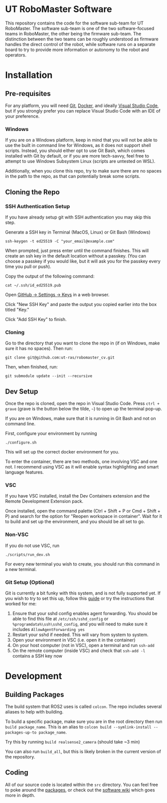 # UT RoboMaster Software

This repository contains the code for the software sub-team for UT RoboMaster. The software sub-team is one of the two
software-focused teams in RoboMaster, the other being the firmware sub-team. The distinction between the two teams can
be roughly understood as firmware handles the direct control of the robot, while software runs on a separate board to
try to provide more information or autonomy to the robot and operators.

# Installation

## Pre-requisites

For any platform, you will need [Git](https://git-scm.com/downloads), [Docker](https://www.docker.com/), and ideally [Visual Studio Code](https://code.visualstudio.com/download), but if you strongly prefer you can replace Visual Studio Code with an IDE of your preference.

### Windows

If you are on a Windows platform, keep in mind that you will not be able to use the built in command line for Windows, as it does not support shell scripts. Instead, you should either opt to use Git Bash, which comes installed with Git by default, or if you are more tech-savvy, feel free to attempt to use Windows Subsystem Linux (scripts are untested on WSL).

Additionally, when you clone this repo, try to make sure there are no spaces in the path to the repo, as that can potentially break some scripts.

## Cloning the Repo

### SSH Authentication Setup

If you have already setup git with SSH authentication you may skip this step.

Generate a SSH key in Terminal (MacOS, Linux) or Git Bash (Windows)

```
ssh-keygen -t ed25519 -C "your_email@example.com"
```

When prompted, just press enter until the command finishes. This will create an ssh key in the default location without a passkey. (You can choose a passkey if you would like, but it will ask you for the passkey every time you pull or push).

Copy the output of the following command:
```
cat ~/.ssh/id_ed25519.pub
```

Open [GitHub -> Settings -> Keys](https://github.com/settings/keys) in a web browser.

Click "New SSH Key" and paste the output you copied earlier into the box titled "Key."

Click "Add SSH Key" to finish.

### Cloning

Go to the directory that you want to clone the repo in (if on Windows, make sure it has no spaces). Then run:

```
git clone git@github.com:ut-ras/robomaster_cv.git
```

Then, when finished, run:

```
git submodule update --init --recursive
```

## Dev Setup

Once the repo is cloned, open the repo in Visual Studio Code. Press `ctrl + grave` (grave is the button below the tilde, `~`) to open up the terminal pop-up.

If you are on Windows, make sure that it is running in Git Bash and not on command line. 

First, configure your environment by running
```
./configure.sh
```

This will set up the correct docker environment for you.

To enter the container, there are two methods, one involving VSC and one not. I recommend using VSC as it will enable syntax highlighting and smart language features.

### VSC

If you have VSC installed, install the Dev Containers extension and the Remote Development Extension pack.

Once installed, open the command palette (Ctrl + Shift + P or Cmd + Shift + P) and search for the option for "Reopen workspace in container". Wait for it to build and set up the environment, and you should be all set to go.

### Non-VSC

If you do not use VSC, run
```
./scripts/run_dev.sh
```

For every new terminal you wish to create, you should run this command in a new terminal.

### Git Setup (Optional)

Git is currently a bit funky with this system, and is not fully supported yet. If you wish to try to set this up, follow this [guide](https://code.visualstudio.com/remote/advancedcontainers/sharing-git-credentials) or try the instructions that worked for me:

1. Ensure that your sshd config enables agent forwarding. You should be able to find this file at `/etc/ssh/sshd_config` or `%programdata%\ssh\sshd_config`, and you will need to make sure it includes `AllowAgentForwarding yes`
2. Restart your sshd if needed. This will vary from system to system.
3. Open your environment in VSC (i.e. open it in the container)
4. On your host computer (not in VSC), open a terminal and run `ssh-add`
5. On the remote computer (inside VSC) and check that `ssh-add -l` contains a SSH key now

# Development

## Building Packages

The build system that ROS2 uses is called `colcon`. The repo includes several aliases to help with building.

To build a specific package, make sure you are in the root directory then run `build package_name`. This is an alias to `colcon build --symlink-install --packages-up-to package_name`. 

Try this by running `build realsense2_camera` (should take ~3 min)

You can also run `build_all`, but this is likely broken in the current version of the repository. 

## Coding

All of our source code is located within the `src` directory. You can feel free to poke around the [packages](http://wiki.ros.org/Packages), or check out the [software wiki](https://github.com/ut-ras/robomaster_cv/wiki) which goes more in depth.
